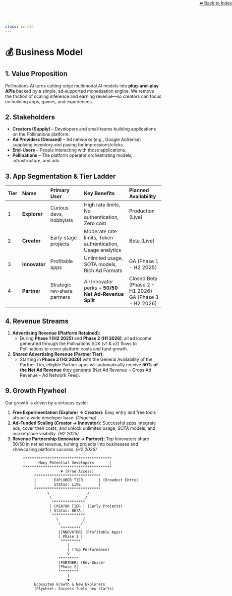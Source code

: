 ```yaml
---
class: scroll
---
```

<div style="text-align: right; position: absolute; top: 0; right: 0;">
<a href="/10">⬅️ Back to Index</a>
</div>

# 💰 **Business Model**

## 1. Value Proposition

Pollinations.AI turns cutting‑edge multimodal AI models into **plug‑and‑play APIs** backed by a simple, ad‑supported monetisation engine. We remove the friction of scaling inference and earning revenue—so creators can focus on building apps, games, and experiences.

## 2. Stakeholders

*   **Creators (Supply)** – Developers and small teams building applications on the Pollinations platform.
*   **Ad Providers (Demand)** – Ad networks (e.g., Google AdSense) supplying inventory and paying for impressions/clicks.
*   **End‑Users** – People interacting with those applications.
*   **Pollinations** – The platform operator orchestrating models, infrastructure, and ads.

## 3. App Segmentation & Tier Ladder

| Tier | Name        | Primary User                 | Key Benefits                                                                  | Planned Availability
| :--- | :---------- | :--------------------------- | :---------------------------------------------------------------------------- | :----------------------------------------- |
| 1    | **Explorer**| Curious devs, hobbyists      | High rate limits, No authentication, Zero cost                                          | Production (Live)                          |
| 2    | **Creator** | Early‑stage projects         | Moderate rate limits, Token authentication, Usage analytics                                     | Beta (Live)                                |
| 3    | **Innovator**| Profitable apps              | Unlimited usage, SOTA models, Rich Ad Formats  | GA (Phase 1 - H2 2025)                     |
| 4    | **Partner** | Strategic rev‑share partners | All Innovator perks + **50/50 Net Ad‑Revenue Split** | Closed Beta (Phase 2 - H1 2026) <br> GA (Phase 3 - H2 2026) |

## 4. Revenue Streams

1.  **Advertising Revenue (Platform Retained):**
    *   During **Phase 1 (H2 2025)** and **Phase 2 (H1 2026)**, all ad income generated through the Pollinations SDK (v1 & v2) flows to Pollinations to cover platform costs and fund growth.
2.  **Shared Advertising Revenue (Partner Tier):**
    *   Starting in **Phase 3 (H2 2026)** with the General Availability of the Partner Tier, eligible Partner apps will automatically receive **50% of the Net Ad Revenue** they generate (Net Ad Revenue = Gross Ad Revenue - Ad Network Fees).

## 9. Growth Flywheel

Our growth is driven by a virtuous cycle:

1.  **Free Experimentation (Explorer → Creator):** Easy entry and free tools attract a wide developer base. *(Ongoing)*
2.  **Ad-Funded Scaling (Creator → Innovator):** Successful apps integrate ads, cover their costs, and unlock unlimited usage, SOTA models, and marketplace visibility. *(H2 2025)*
3.  **Revenue Partnership (Innovator → Partner):** Top Innovators share 50/50 in net ad revenue, turning projects into businesses and showcasing platform success. *(H2 2026)*

```
        ****************************************
        |      Many Potential Developers       |
        ****************************************
                         ▼ (Free Access)
             ******************************
             |        EXPLORER TIER       | (Broadest Entry)
             |        Status: LIVE        | 
             ******************************
                   \                 /
                    \               /
                     ***************
                    | CREATOR TIER | (Early Projects)
                    | Status: BETA | 
                     ***************
                       \           /
                        \         /
                         *********
                        |INNOVATOR| (Profitable Apps)
                        | Phase 1 |
                         *********
                            |
                            | (Top Performance)
                            V
                        *********
                        |PARTNER| (Rev-Share)
                        |Phase 2|
                        *********
                            |
                            ▼
             Ecosystem Growth & New Explorers
             (Flywheel: Success fuels new starts)
```
